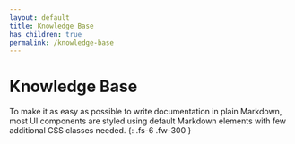 ```yaml
---
layout: default
title: Knowledge Base
has_children: true
permalink: /knowledge-base
---
```


# Knowledge Base

To make it as easy as possible to write documentation in plain Markdown, most UI components are styled using default Markdown elements with few additional CSS classes needed.
{: .fs-6 .fw-300 }

